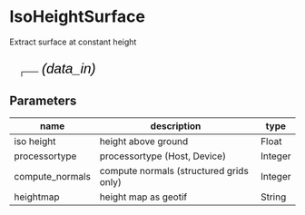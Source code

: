 
# IsoHeightSurface
Extract surface at constant height

<svg width="3084.0" height="240" >
<style>.text { font: normal 24.0px sans-serif;}tspan{ font: italic 24.0px sans-serif;}.moduleName{ font: italic 30px sans-serif;}</style>
<rect x="0" y="90" width="308.4" height="90" rx="5" ry="5" style="fill:#64c8c8ff;" />
<rect x="6.0" y="90" width="30" height="30" rx="0" ry="0" style="fill:#c81e1eff;" >
<title>data_in</title></rect>
<rect x="21.0" y="30" width="1.0" height="60" rx="0" ry="0" style="fill:#000000;" />
<rect x="21.0" y="30" width="30" height="1.0" rx="0" ry="0" style="fill:#000000;" />
<text x="57.0" y="33.0" class="text" ><tspan> (data_in)</tspan></text>
<rect x="42.0" y="90" width="30" height="30" rx="0" ry="0" style="fill:#c81e1eff;" >
<title>mapdata_in</title></rect>
<rect x="57.0" y="60" width="1.0" height="30" rx="0" ry="0" style="fill:#000000;" />
<rect x="57.0" y="60" width="30" height="1.0" rx="0" ry="0" style="fill:#000000;" />
<text x="93.0" y="63.0" class="text" ><tspan> (mapdata_in)</tspan></text>
<rect x="6.0" y="150" width="30" height="30" rx="0" ry="0" style="fill:#c8c81eff;" >
<title>data_out</title></rect>
<rect x="21.0" y="180" width="1.0" height="30" rx="0" ry="0" style="fill:#000000;" />
<rect x="21.0" y="210" width="30" height="1.0" rx="0" ry="0" style="fill:#000000;" />
<text x="57.0" y="213.0" class="text" ><tspan> (data_out)</tspan></text>
<text x="6.0" y="145.5" class="moduleName" >IsoHeightSurface</text></svg>

## Parameters
|name|description|type|
|-|-|-|
|iso height|height above ground|Float|
|processortype|processortype (Host, Device)|Integer|
|compute_normals|compute normals (structured grids only)|Integer|
|heightmap|height map as geotif|String|
